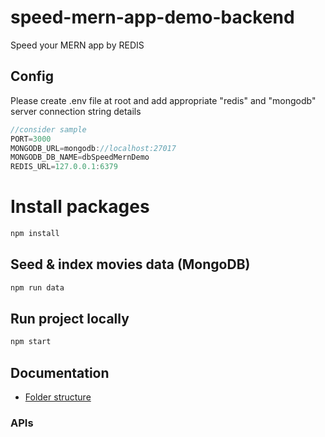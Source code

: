 # speed-mern-app-demo-backend

Speed your MERN app by REDIS

## Config

Please create .env file at root and add appropriate "redis" and "mongodb" server connection string details

```js
//consider sample
PORT=3000
MONGODB_URL=mongodb://localhost:27017
MONGODB_DB_NAME=dbSpeedMernDemo
REDIS_URL=127.0.0.1:6379
```

# Install packages

```sh
npm install
```

## Seed & index movies data (MongoDB)

```sh
npm run data
```

## Run project locally

```sh
npm start
```

## Documentation

- [Folder structure](./docs/folder-structure.md)

### APIs

